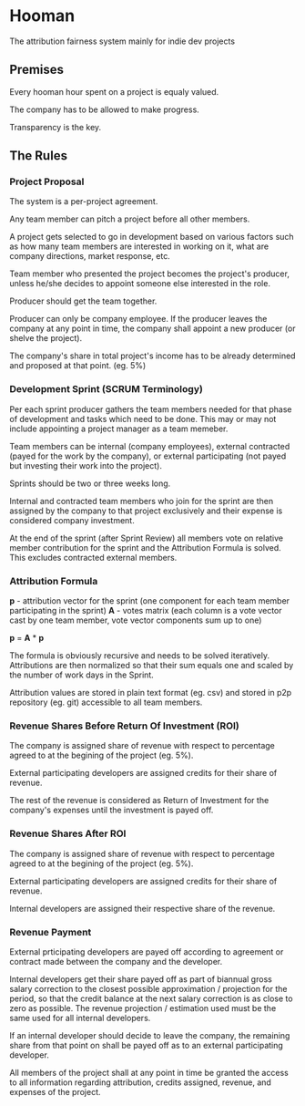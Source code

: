 # Hooman

The attribution fairness system mainly for indie dev projects


## Premises

Every hooman hour spent on a project is equaly valued.

The company has to be allowed to make progress.

Transparency is the key.


## The Rules

### Project Proposal

The system is a per-project agreement.

Any team member can pitch a project before all other members. 

A project gets selected to go in development based on various factors such as how many team members are interested in working on it, what are company directions, market response, etc. 

Team member who presented the project becomes the project's producer, unless he/she decides to appoint someone else interested in the role.

Producer should get the team together.

Producer can only be company employee. If the producer leaves the company at any point in time, the company shall appoint a new producer (or shelve the project).

The company's share in total project's income has to be already determined and proposed at that point. (eg. 5%)


### Development Sprint (SCRUM Terminology)

Per each sprint producer gathers the team members needed for that phase of development and tasks which need to be done. This may or may not include appointing a project manager as a team memeber.

Team members can be internal (company employees), external contracted (payed for the work by the company), or external participating (not payed but investing their work into the project).

Sprints should be two or three weeks long.

Internal and contracted team members who join for the sprint are then assigned by the company to that project exclusively and their expense is considered company investment.

At the end of the sprint (after Sprint Review) all members vote on relative member contribution for the sprint and the Attribution Formula is solved. This excludes contracted external members.


### Attribution Formula

__p__ - attribution vector for the sprint (one component for each team member participating in the sprint)
__A__ - votes matrix (each column is a vote vector cast by one team member, vote vector components sum up to one)

__p__ = __A__ * __p__


The formula is obviously recursive and needs to be solved iteratively. Attributions are then normalized so that their sum equals one and scaled by the number of work days in the Sprint. 

Attribution values are stored in plain text format (eg. csv) and stored in p2p repository (eg. git) accessible to all team members.


### Revenue Shares Before Return Of Investment (ROI)

The company is assigned share of revenue with respect to percentage agreed to at the begining of the project (eg. 5%).

External participating developers are assigned credits for their share of revenue.

The rest of the revenue is considered as Return of Investment for the company's expenses until the investment is payed off.


### Revenue Shares After ROI

The company is assigned share of revenue with respect to percentage agreed to at the begining of the project (eg. 5%).

External participating developers are assigned credits for their share of revenue.

Internal developers are assigned their respective share of the revenue.


### Revenue Payment

External prticipating developers are payed off according to agreement or contract made between the company and the developer.

Internal developers get their share payed off as part of biannual gross salary correction to the closest possible approximation / projection for the period, so that the credit balance at the next salary correction is as close to zero as possible. The revenue projection / estimation used must be the same used for all internal developers.

If an internal developer should decide to leave the company, the remaining share from that point on shall be payed off as to an external participating developer.

All members of the project shall at any point in time be granted the access to all information regarding attribution, credits assigned, revenue, and expenses of the project.


